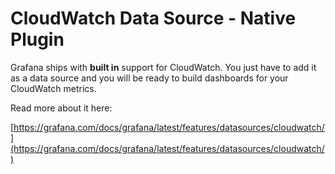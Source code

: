 # CloudWatch Data Source -  Native Plugin

Grafana ships with **built in** support for CloudWatch. You just have to add it as a data source and you will be ready to build dashboards for your CloudWatch metrics.

Read more about it here:

[https://grafana.com/docs/grafana/latest/features/datasources/cloudwatch/](https://grafana.com/docs/grafana/latest/features/datasources/cloudwatch/)

